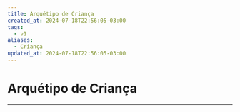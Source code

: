 ```yaml
---
title: Arquétipo de Criança
created_at: 2024-07-18T22:56:05-03:00
tags:
  - v1
aliases:
  - Criança
updated_at: 2024-07-18T22:56:05-03:00
---
```

# Arquétipo de Criança
---

